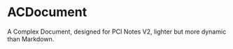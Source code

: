 # ACDocument
A Complex Document, designed for PCI Notes V2, lighter but more dynamic than Markdown.
